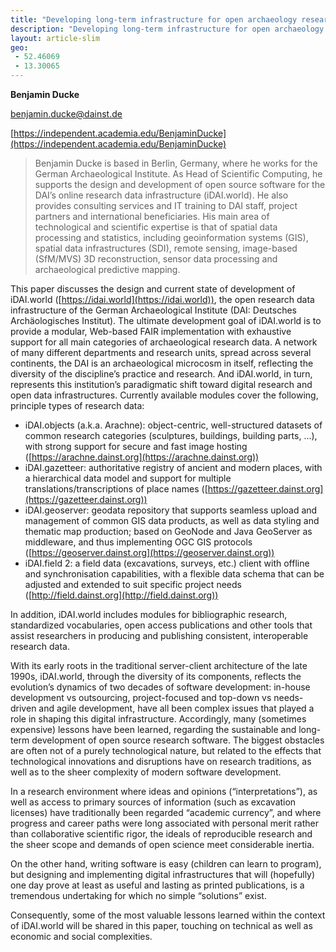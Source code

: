 ```yaml
---
title: "Developing long-term infrastructure for open archaeology research data: iDAI.world"
description: "Developing long-term infrastructure for open archaeology research data: iDAI.world"
layout: article-slim
geo:
 - 52.46069
 - 13.30065
---
```



**Benjamin Ducke**

[benjamin.ducke@dainst.de](mailto:benjamin.ducke@dainst.de)

[https://independent.academia.edu/BenjaminDucke](https://independent.academia.edu/BenjaminDucke)

>Benjamin Ducke is based in Berlin, Germany, where he works for the German Archaeological Institute. As Head of Scientific Computing, he supports the design and development of open source software for the DAI’s online research data infrastructure (iDAI.world). He also provides consulting services and IT training  to DAI staff, project partners and international beneficiaries. His main area of technological and scientific expertise is that of spatial data processing and statistics, including geoinformation systems (GIS), spatial data infrastructures (SDI), remote sensing, image-based (SfM/MVS) 3D reconstruction, sensor data processing and archaeological predictive mapping.

This paper discusses the design and current state of development of iDAI.world ([https://idai.world](https://idai.world)), the open research data infrastructure of the German Archaeological Institute (DAI: Deutsches Archäologisches Institut). The ultimate development goal of iDAI.world is to provide a modular, Web-based FAIR implementation with exhaustive support for all main categories of archaeological research data.
A network of many different departments and research units, spread across several continents, the DAI is an archaeological microcosm in itself, reflecting the diversity of the discipline’s practice and research. And iDAI.world, in turn, represents this institution’s paradigmatic shift toward digital research and open data infrastructures. Currently available modules cover the following, principle types of research data:

- iDAI.objects (a.k.a. Arachne): object-centric, well-structured datasets of common research categories (sculptures, buildings, building parts, ...), with strong support for secure and fast image hosting ([https://arachne.dainst.org](https://arachne.dainst.org))
- iDAI.gazetteer: authoritative registry of ancient and modern places, with a hierarchical data model and support for multiple translations/transcriptions of place names ([https://gazetteer.dainst.org](https://gazetteer.dainst.org))
- iDAI.geoserver: geodata repository that supports seamless upload and management of common GIS data products, as well as data styling and thematic map production; based on GeoNode and Java GeoServer as middleware, and thus implementing OGC GIS protocols ([https://geoserver.dainst.org](https://geoserver.dainst.org))
- iDAI.field 2: a field data (excavations, surveys, etc.) client with offline and synchronisation capabilities, with a flexible data schema that can be adjusted and extended to suit specific project needs ([http://field.dainst.org](http://field.dainst.org))

In addition, iDAI.world includes modules for bibliographic research, standardized vocabularies, open access publications and other tools that assist researchers in producing and publishing consistent, interoperable research data.

With its early roots in the traditional server-client architecture of the late 1990s, iDAI.world, through the diversity of its components, reflects the evolution’s  dynamics of two decades of software development: in-house development vs outsourcing, project-focused and top-down vs needs-driven and agile development, have all been complex issues that played a role in shaping this digital infrastructure. Accordingly, many (sometimes expensive) lessons have been learned, regarding the sustainable and long-term development of open source research software.
The biggest obstacles are often not of a purely technological nature, but related to the effects that technological innovations and disruptions have on research traditions, as well as to the sheer complexity of modern software development.

In a research environment where ideas and opinions (“interpretations”), as well as access to primary sources of information (such as excavation licenses) have traditionally been regarded “academic currency”, and where progress and career  paths were long associated with personal merit rather than collaborative  scientific rigor, the ideals of reproducible research and the sheer scope and demands of open science meet considerable inertia.

On the other hand, writing software is easy (children can learn to program), but designing and implementing digital infrastructures that will (hopefully) one day prove at least as useful and lasting as printed publications, is a tremendous undertaking for which no simple “solutions” exist.

Consequently, some of the most valuable lessons learned within the context of iDAI.world will be shared in this paper, touching on technical as well as economic and social complexities.
